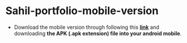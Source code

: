 # Sahil-portfolio-mobile-version
- Download the mobile version through following this [**link**](https://github.com/Sahilll94/Sahil-portfolio-mobile-version/releases/tag/v1.0.0) and downloading **the APK (.apk extension) file into your android mobile**.
